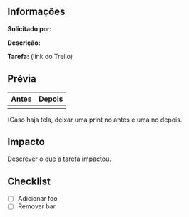 ## Informações
**Solicitado por:** 

**Descrição:** 

**Tarefa:** (link do Trello)

## Prévia

| Antes | Depois |
| --- | --- |
| | |

(Caso haja tela, deixar uma print no antes e uma no depois.

## Impacto

Descrever o que a tarefa impactou.

## Checklist

- [ ] Adicionar foo
- [ ] Remover bar